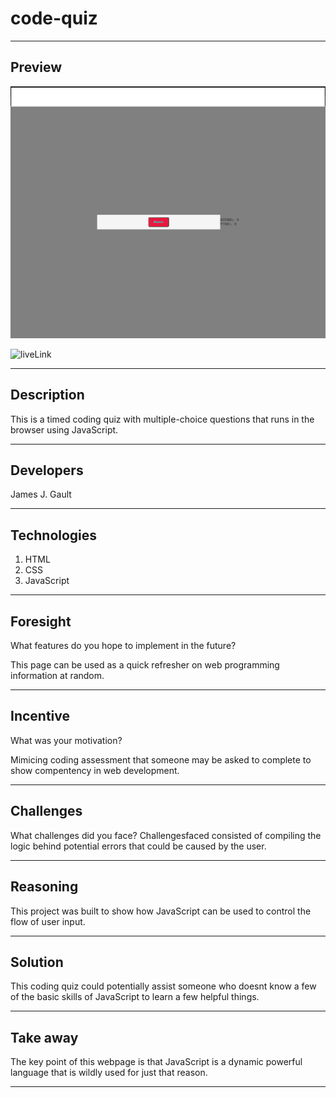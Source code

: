 # code-quiz

---

## Preview

![codeQuizImg](./assets/images/code-quiz.png)

![liveLink](https://jjg1488.github.io/code-quiz/)

---

## Description

This is a timed coding quiz with multiple-choice questions that runs in the browser using JavaScript.

---

## Developers

James J. Gault

---

## Technologies

1. HTML
2. CSS
3. JavaScript

---

## Foresight

What features do you hope to implement in the future?

This page can be used as a quick refresher on web programming information at random.

---

## Incentive

What was your motivation?

Mimicing coding assessment that someone may be asked to complete to show compentency in web development.

---

## Challenges

What challenges did you face?
Challengesfaced consisted of compiling the logic behind potential errors that could be caused by the user.

---

## Reasoning

This project was built to show how JavaScript can be used to control the flow of user input.

---

## Solution

This coding quiz could potentially assist someone who doesnt know a few of the basic skills of JavaScript to learn a few helpful things.

---

## Take away

The key point of this webpage is that JavaScript is a dynamic powerful language that is wildly used for just that reason.

---